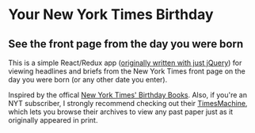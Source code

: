 # Your New York Times Birthday

## See the front page from the day you were born

This is a simple React/Redux app ([originally written with just jQuery](https://github.com/TCHayes/NYT-bday)) for viewing headlines and briefs from the New York Times front page on the day you were born (or any other date you enter).

Inspired by the offical [New York Times' Birthday Books](https://www.nytimes.com/store/the-ultimate-birthday-book-the-times-of-your-life-nsap2176.html). Also, if you're an NYT subscriber, I strongly recommend checking out their [TimesMachine](https://timesmachine.nytimes.com/browser/), which lets you browse their archives to view any past paper just as it originally appeared in print.
